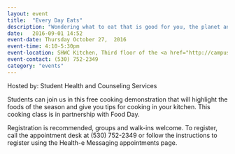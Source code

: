 ```yaml
---
layout: event
title:  "Every Day Eats"
description: "Wondering what to eat that is good for you, the planet and your pocketbook?"
date:   2016-09-01 14:52
event-date: Thursday October 27,  2016
event-time: 4:10-5:30pm
event-location: SHWC Kitchen, Third floor of the <a href="http://campusmap.ucdavis.edu/?b=146">Student Health and Wellness Center</a>
event-contact: (530) 752-2349
category: "events"
---
```

Hosted by: Student Health and Counseling Services

Students can join us in this free cooking demonstration that will highlight the foods of the season and give you tips for cooking in your kitchen. This cooking class is in partnership with Food Day.

Registration is recommended, groups and walk-ins welcome. To register, call the appointment desk at (530) 752-2349 or follow the instructions to register using the Health-e Messaging appointments page.